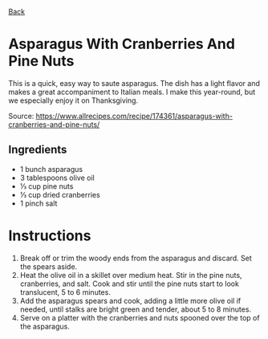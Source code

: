 [Back](../../index.md)
# Asparagus With Cranberries And Pine Nuts

This is a quick, easy way to saute asparagus. The dish has a light flavor and makes a great accompaniment to Italian meals. I make this year-round, but we especially enjoy it on Thanksgiving.

Source: https://www.allrecipes.com/recipe/174361/asparagus-with-cranberries-and-pine-nuts/

## Ingredients

- 1 bunch asparagus
- 3 tablespoons olive oil
- ⅓ cup pine nuts
- ⅓ cup dried cranberries
- 1 pinch salt

# Instructions

1. Break off or trim the woody ends from the asparagus and discard. Set the spears aside.
2. Heat the olive oil in a skillet over medium heat. Stir in the pine nuts, cranberries, and salt. Cook and stir until the pine nuts start to look translucent, 5 to 6 minutes.
3. Add the asparagus spears and cook, adding a little more olive oil if needed, until stalks are bright green and tender, about 5 to 8 minutes.
4. Serve on a platter with the cranberries and nuts spooned over the top of the asparagus.

